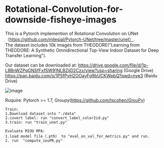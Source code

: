 # Rotational-Convolution-for-downside-fisheye-images

This is a Pytorch implemention of Rotational Convolution on UNet（https://github.com/milesial/Pytorch-UNet/tree/master/unet）.  
The dataset includes 10k images from THEODORE("Learning from THEODORE: A Synthetic Omnidirectional Top-View Indoor
Dataset for Deep Transfer Learning"). 

Our dataset can be downloaded at: https://drive.google.com/file/d/1p-L8BnWZPqGNSfFxfSW91NLBZijD2Czx/view?usp=sharing (Google Drive)
https://pan.baidu.com/s/1P5fPvH2OOayFg9bUCKWpbQ?pwd=nye3 (Baidu Drive)

![image](https://user-images.githubusercontent.com/56708520/168720416-b4fa4783-e2d6-4b73-b7d4-5e561f794694.png)

Ruquire: Pytorch >= 1.7, Groupy(https://github.com/tscohen/GrouPy)



```
Train:
1.Download dataset into "./data"
2.covert label: run "convert_label_color2id.py"
3.train: run "train_unet.py"
```
```
Evaluate MIOU MPA:
1.load model file（.pth） to "eval_on_val_for_metrics.py" and run.
2. run  "compute_iouPR.py"
```
